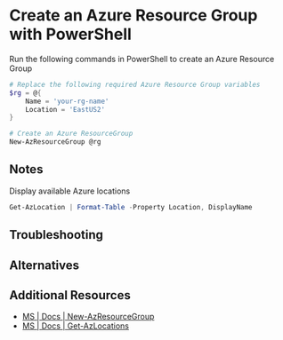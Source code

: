 # Create an Azure Resource Group with PowerShell

Run the following commands in PowerShell to create an Azure Resource Group

```PowerShell
# Replace the following required Azure Resource Group variables
$rg = @{
    Name = 'your-rg-name'
    Location = 'EastUS2'
}

# Create an Azure ResourceGroup
New-AzResourceGroup @rg
```

## Notes

Display available Azure locations

```PowerShell
Get-AzLocation | Format-Table -Property Location, DisplayName
```

## Troubleshooting

## Alternatives

## Additional Resources

- [MS | Docs | New-AzResourceGroup][1]
- [MS | Docs | Get-AzLocations][2]

<!-- Reference Links -->

[1]: https://docs.microsoft.com/en-us/powershell/module/az.resources/new-azresourcegroup?view=azps-5.7.0
[2]: https://docs.microsoft.com/en-us/powershell/module/az.resources/get-azlocation?view=azps-5.7.0
